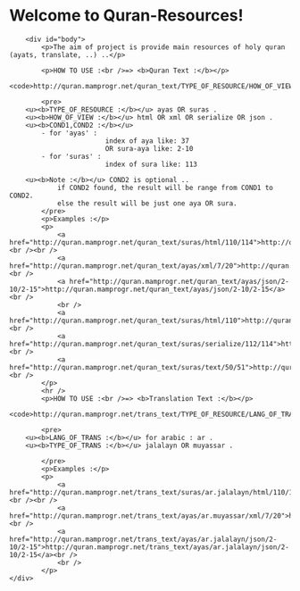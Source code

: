 <div class="more-info">
	<div class="more-content">
		<h1>Welcome to Quran-Resources!</h1>
	
		<div id="body">
			<p>The aim of project is provide main resources of holy quran (ayats, translate, ..) ..</p>
	
			<p>HOW TO USE :<br />=> <b>Quran Text :</b></p>
			<code>http://quran.mamprogr.net/quran_text/TYPE_OF_RESOURCE/HOW_OF_VIEW/COND1/COND2</code>
	
			<pre>
	    <u><b>TYPE_OF_RESOURCE :</b></u> ayas OR suras .
	    <u><b>HOW_OF_VIEW :</b></u> html OR xml OR serialize OR json .
	    <u><b>COND1,COND2 :</b></u>
	        - for 'ayas' :
	                        index of aya like: 37
	                        OR sura-aya like: 2-10
	        - for 'suras' :
	                        index of sura like: 113 
	    
	    <u><b>Note :</b></u> COND2 is optional ..
	            if COND2 found, the result will be range from COND1 to COND2.
	            else the result will be just one aya OR sura.
	        </pre>
	        <p>Examples :</p>
			<p>
	            <a href="http://quran.mamprogr.net/quran_text/suras/html/110/114">http://quran.mamprogr.net/quran_text/suras/html/110/114</a><br /><br />
			    <a href="http://quran.mamprogr.net/quran_text/ayas/xml/7/20">http://quran.mamprogr.net/quran_text/ayas/xml/7/20</a><br />
	            <a href="http://quran.mamprogr.net/quran_text/ayas/json/2-10/2-15">http://quran.mamprogr.net/quran_text/ayas/json/2-10/2-15</a><br />
	            <br />
	            <a href="http://quran.mamprogr.net/quran_text/suras/html/110">http://quran.mamprogr.net/quran_text/suras/html/110</a><br />
	            <a href="http://quran.mamprogr.net/quran_text/suras/serialize/112/114">http://quran.mamprogr.net/quran_text/suras/serialize/112/114</a><br />
	            <a href="http://quran.mamprogr.net/quran_text/suras/text/50/51">http://quran.mamprogr.net/quran_text/suras/text/50/51</a><br />
	        </p>
		    <hr />
	        <p>HOW TO USE :<br />=> <b>Translation Text :</b></p>
	        <code>http://quran.mamprogr.net/trans_text/TYPE_OF_RESOURCE/LANG_OF_TRANS.TYPE_OF_TRANS/HOW_OF_VIEW/COND1/COND2</code>
	
	        <pre>
	    <u><b>LANG_OF_TRANS :</b></u> for arabic : ar .
	    <u><b>TYPE_OF_TRANS :</b></u> jalalayn OR muyassar .
	
	        </pre>
	        <p>Examples :</p>
	        <p>
	            <a href="http://quran.mamprogr.net/trans_text/suras/ar.jalalayn/html/110/114">http://quran.mamprogr.net/trans_text/suras/ar.jalalayn/html/110/114</a><br /><br />
	            <a href="http://quran.mamprogr.net/trans_text/ayas/ar.muyassar/xml/7/20">http://quran.mamprogr.net/trans_text/ayas/ar.muyassar/xml/7/20</a><br />
	            <a href="http://quran.mamprogr.net/trans_text/ayas/ar.jalalayn/json/2-10/2-15">http://quran.mamprogr.net/trans_text/ayas/ar.jalalayn/json/2-10/2-15</a><br />
	            <br />
	        </p>
	</div>
</div>
